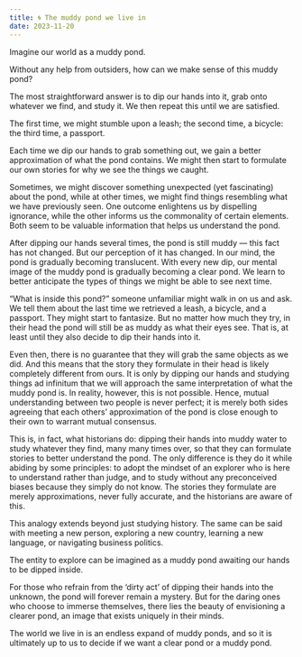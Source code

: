 ```yaml
---
title: 🌀 The muddy pond we live in
date: 2023-11-20
---
```


Imagine our world as a muddy pond.

Without any help from outsiders, how can we make sense of this muddy pond?

The most straightforward answer is to dip our hands into it, grab onto whatever we find, and study it. We then repeat this until we are satisfied.

The first time, we might stumble upon a leash; the second time, a bicycle: the third time, a passport.

Each time we dip our hands to grab something out, we gain a better approximation of what the pond contains. We might then start to formulate our own stories for why we see the things we caught.

Sometimes, we might discover something unexpected (yet fascinating) about the pond, while at other times, we might find things resembling what we have previously seen. One outcome enlightens us by dispelling ignorance, while the other informs us the commonality of certain elements. Both seem to be valuable information that helps us understand the pond.

After dipping our hands several times, the pond is still muddy — this fact has not changed. But our perception of it has changed. In our mind, the pond is gradually becoming translucent. With every new dip, our mental image of the muddy pond is gradually becoming a clear pond. We learn to better anticipate the types of things we might be able to see next time.

“What is inside this pond?” someone unfamiliar might walk in on us and ask. We tell them about the last time we retrieved a leash, a bicycle, and a passport. They might start to fantasize. But no matter how much they try, in their head the pond will still be as muddy as what their eyes see. That is, at least until they also decide to dip their hands into it.

Even then, there is no guarantee that they will grab the same objects as we did. And this means that the story they formulate in their head is likely completely different from ours. It is only by dipping our hands and studying things ad infinitum that we will approach the same interpretation of what the muddy pond is. In reality, however, this is not possible. Hence, mutual understanding between two people is never perfect; it is merely both sides agreeing that each others’ approximation of the pond is close enough to their own to warrant mutual consensus.

This is, in fact, what historians do: dipping their hands into muddy water to study whatever they find, many many times over, so that they can formulate stories to better understand the pond. The only difference is they do it while abiding by some principles: to adopt the mindset of an explorer who is here to understand rather than judge, and to study without any preconceived biases because they simply do not know. The stories they formulate are merely approximations, never fully accurate, and the historians are aware of this.

This analogy extends beyond just studying history. The same can be said with meeting a new person, exploring a new country, learning a new language, or navigating business politics.

The entity to explore can be imagined as a muddy pond awaiting our hands to be dipped inside.

For those who refrain from the ‘dirty act’ of dipping their hands into the unknown, the pond will forever remain a mystery. But for the daring ones who choose to immerse themselves, there lies the beauty of envisioning a clearer pond, an image that exists uniquely in their minds.

The world we live in is an endless expand of muddy ponds, and so it is ultimately up to us to decide if we want a clear pond or a muddy pond.